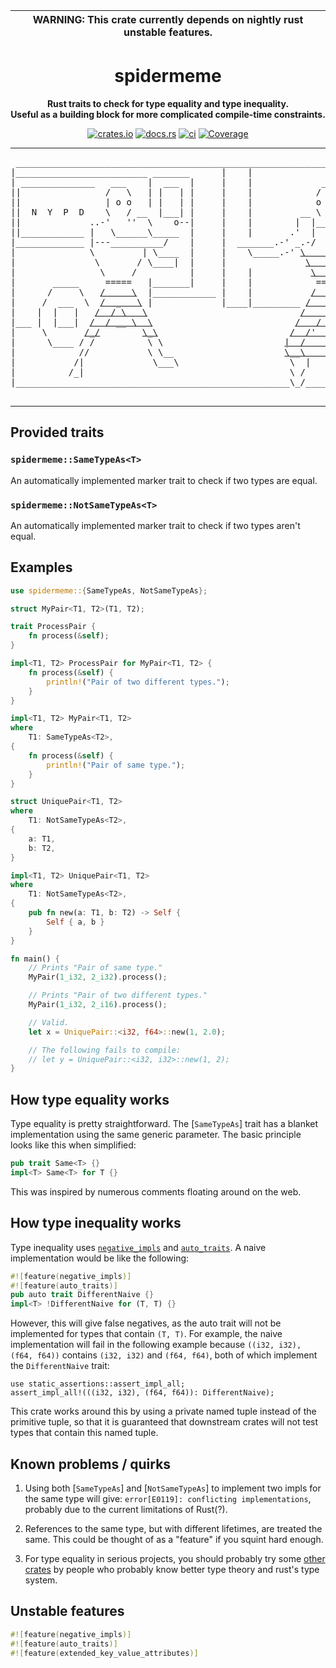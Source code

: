 | WARNING: This crate currently depends on nightly rust unstable features. |
|---|

<div align="center">
  <h1>spidermeme</h1>
  <p><strong>Rust traits to check for type equality and type inequality.<br>Useful as a building block for more complicated compile-time constraints.</strong></p>
  <p>
    <a href="https://crates.io/crates/spidermeme"><img alt="crates.io" src="https://meritbadge.herokuapp.com/spidermeme"></a>
    <a href="https://docs.rs/spidermeme"><img alt="docs.rs" src="https://docs.rs/spidermeme/badge.svg"></a>
    <a href="https://github.com/ErnWong/spidermeme/actions/workflows/ci.yml"><img alt="ci" src="https://github.com/ErnWong/spidermeme/actions/workflows/ci.yml/badge.svg"></a>
    <a href="https://codecov.io/github/ErnWong/spidermeme?branch=master"><img alt="Coverage" src="https://codecov.io/github/ErnWong/spidermeme/coverage.svg?branch=master"></a>
  </p>
  <hr>
<pre>
 ______________________________________________________________________________
|_________________________ _______      |    |                              ___|
| ______________   ___    |  ___  |     |    |             ___           .-` | |
||                /   \   | |   | |     |    |            /   \         | _..| |
||                | o o   | |   | |     |    |            o   |         ||  || |
||  N  Y  P  D    \   / __  |___| |     |    |         __ \   / __      ||  || |
||             ..-'   ''  \    o--|     |    |        |  |______  \     ||  || |
||____________ |   \______\_____  |     |    |       .'  |      \  \    ||  || |
|_____________ |---__________/    |     |  _______.-' _.-/      \  |    ||  || |
|              \         | \____  |     |    \_____.-' <a href="https://www.youtube.com/watch?v=dQw4w9WgXcQ">\        /</a>\ |    ||_ || |
|               \       / \____|  |     |               <a href="https://www.youtube.com/watch?v=dQw4w9WgXcQ">\       /</a>| | ___|  ''| |
|                \     /          |     |    |           <a href="https://www.youtube.com/watch?v=dQw4w9WgXcQ">\      /</a>__/ --..'--.| |
|       _____     =====   |_______|     |    |            ======\   ..   `-----|
|      /     \   <a href="https://www.youtube.com/watch?v=dQw4w9WgXcQ">/     \</a>  |____________ |    |           <a href="https://www.youtube.com/watch?v=dQw4w9WgXcQ">/       \</a>  | ''| |   _|
|     /  ___  \  <a href="https://www.youtube.com/watch?v=dQw4w9WgXcQ">/  _   \</a> |             |____|_________ <a href="https://www.youtube.com/watch?v=dQw4w9WgXcQ">/         |</a> |   | |  | |
|    |  |   |   <a href="https://www.youtube.com/watch?v=dQw4w9WgXcQ">/  / \   \</a>                             <a href="https://www.youtube.com/watch?v=dQw4w9WgXcQ">/    //   /</a>  |   | |  | |
|___ |  |___|  <a href="https://www.youtube.com/watch?v=dQw4w9WgXcQ">/  / __ \  \</a>                           <a href="https://www.youtube.com/watch?v=dQw4w9WgXcQ">/   / /   /</a> | '-. | |  | |
|     \       <a href="https://www.youtube.com/watch?v=dQw4w9WgXcQ">/_/</a>        <a href="https://www.youtube.com/watch?v=dQw4w9WgXcQ">\_\</a>                         <a href="https://www.youtube.com/watch?v=dQw4w9WgXcQ">/  /'  /  /</a>   `-. '' |  |_|
|      \____ / /          \ \                       <a href="https://www.youtube.com/watch?v=dQw4w9WgXcQ">|  /    \  \</a>      `-. |    |
|            //           \ \__                     <a href="https://www.youtube.com/watch?v=dQw4w9WgXcQ">\__\     \__\</a>        `-----|
|           /|             \___\                     \  |     \ \              |
|          /_|                                       \ /      \ /              |
|____________________________________________________\_/______|_|______________|

</pre>
  <hr>
</div>

## Provided traits

### `spidermeme::SameTypeAs<T>`

An automatically implemented marker trait to check if two types are equal.

### `spidermeme::NotSameTypeAs<T>`

An automatically implemented marker trait to check if two types aren't equal.

## Examples

```rust
use spidermeme::{SameTypeAs, NotSameTypeAs};

struct MyPair<T1, T2>(T1, T2);

trait ProcessPair {
    fn process(&self);
}

impl<T1, T2> ProcessPair for MyPair<T1, T2> {
    fn process(&self) {
        println!("Pair of two different types.");
    }
}

impl<T1, T2> MyPair<T1, T2>
where
    T1: SameTypeAs<T2>,
{
    fn process(&self) {
        println!("Pair of same type.");
    }
}

struct UniquePair<T1, T2>
where
    T1: NotSameTypeAs<T2>,
{
    a: T1,
    b: T2,
}

impl<T1, T2> UniquePair<T1, T2>
where
    T1: NotSameTypeAs<T2>,
{
    pub fn new(a: T1, b: T2) -> Self {
        Self { a, b }
    }
}

fn main() {
    // Prints "Pair of same type."
    MyPair(1_i32, 2_i32).process();

    // Prints "Pair of two different types."
    MyPair(1_i32, 2_i16).process();

    // Valid.
    let x = UniquePair::<i32, f64>::new(1, 2.0);

    // The following fails to compile:
    // let y = UniquePair::<i32, i32>::new(1, 2);
}
```

## How type equality works

Type equality is pretty straightforward. The [`SameTypeAs`] trait has a blanket implementation using the same generic parameter. The basic principle looks like this when simplified:

```rust
pub trait Same<T> {}
impl<T> Same<T> for T {}
```

This was inspired by numerous comments floating around on the web.

## How type inequality works

Type inequality uses [`negative_impls`](doc.rust-lang.org/beta/unstable-book/language-features/negative-impls.html) and [`auto_traits`](doc.rust-lang.org/beta/unstable-book/language-features/auto-traits.html). A naive implementation would be like the following:

```rust
#![feature(negative_impls)]
#![feature(auto_traits)]
pub auto trait DifferentNaive {}
impl<T> !DifferentNaive for (T, T) {}
```

However, this will give false negatives, as the auto trait will not be implemented for types that contain `(T, T)`. For example, the naive implementation will fail in the following example because `((i32, i32), (f64, f64))` contains `(i32, i32)` and `(f64, f64)`, both of which implement the `DifferentNaive` trait:

```rust,compile_fail
use static_assertions::assert_impl_all;
assert_impl_all!(((i32, i32), (f64, f64)): DifferentNaive);
```

This crate works around this by using a private named tuple instead of the primitive tuple, so that it is guaranteed that downstream crates will not test types that contain this named tuple.

## Known problems / quirks

1. Using both [`SameTypeAs`] and [`NotSameTypeAs`] to implement two impls for the same type will give: `error[E0119]: conflicting implementations`, probably due to the current limitations of Rust(?).

2. References to the same type, but with different lifetimes, are treated the same. This could be thought of as a "feature" if you squint hard enough.

3. For type equality in serious projects, you should probably try some [other crates](crates.io/search?q=type%20equal) by people who probably know better type theory and rust's type system.

## Unstable features

```rust
#![feature(negative_impls)]
#![feature(auto_traits)]
#![feature(extended_key_value_attributes)]
```
